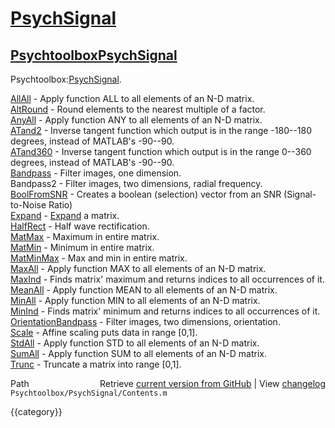 # [PsychSignal](PsychSignal)
## [Psychtoolbox](Psychtoolbox)[PsychSignal](PsychSignal)

Psychtoolbox:[PsychSignal](PsychSignal).  
  
  
  [AllAll](AllAll)               - Apply function ALL to all elements of an N-D matrix.  
  [AltRound](AltRound)             - Round elements to the nearest multiple of a factor.  
  [AnyAll](AnyAll)               - Apply function ANY to all elements of an N-D matrix.  
  [ATand2](ATand2)               - Inverse tangent function which output is in the range -180--180 degrees, instead of MATLAB's -90--90.  
  [ATand360](ATand360)             - Inverse tangent function which output is in the range 0--360 degrees, instead of MATLAB's -90--90.  
  [Bandpass](Bandpass)             - Filter images, one dimension.  
  Bandpass2            - Filter images, two dimensions, radial frequency.  
  [BoolFromSNR](BoolFromSNR)          - Creates a boolean (selection) vector from an SNR (Signal-to-Noise Ratio)  
  [Expand](Expand)               - [Expand](Expand) a matrix.  
  [HalfRect](HalfRect)             - Half wave rectification.  
  [MatMax](MatMax)               - Maximum in entire matrix.  
  [MatMin](MatMin)               - Minimum in entire matrix.  
  [MatMinMax](MatMinMax)            - Max and min in entire matrix.  
  [MaxAll](MaxAll)               - Apply function MAX to all elements of an N-D matrix.  
  [MaxInd](MaxInd)               - Finds matrix' maximum and returns indices to all occurrences of it.   
  [MeanAll](MeanAll)              - Apply function MEAN to all elements of an N-D matrix.  
  [MinAll](MinAll)               - Apply function MIN to all elements of an N-D matrix.  
  [MinInd](MinInd)               - Finds matrix' minimum and returns indices to all occurrences of it.   
  [OrientationBandpass](OrientationBandpass)  - Filter images, two dimensions, orientation.  
  [Scale](Scale)                - Affine scaling puts data in range [0,1].  
  [StdAll](StdAll)               - Apply function STD to all elements of an N-D matrix.  
  [SumAll](SumAll)               - Apply function SUM to all elements of an N-D matrix.  
  [Trunc](Trunc)                - Truncate a matrix into range [0,1].  




<div class="code_header" style="text-align:right;">
  <span style="float:left;">Path&nbsp;&nbsp;</span> <span class="counter">Retrieve <a href=
  "https://raw.github.com/Psychtoolbox-3/Psychtoolbox-3/beta/Psychtoolbox/PsychSignal/Contents.m">current version from GitHub</a> | View <a href=
  "https://github.com/Psychtoolbox-3/Psychtoolbox-3/commits/beta/Psychtoolbox/PsychSignal/Contents.m">changelog</a></span>
</div>
<div class="code">
  <code>Psychtoolbox/PsychSignal/Contents.m</code>
</div>

{{category}}